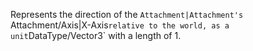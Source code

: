 Represents the direction of the `Attachment|Attachment's` Attachment/Axis|X-Axis`relative to the world, as a unit`DataType/Vector3\` with a length of 1.